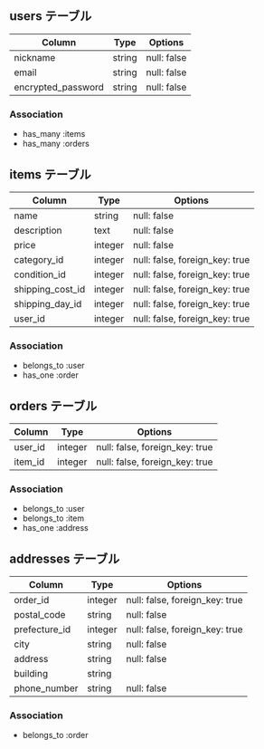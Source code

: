 ## users テーブル

| Column             | Type   | Options     |
| ------------------ | ------ | ----------- |
| nickname           | string | null: false |
| email              | string | null: false |
| encrypted_password | string | null: false |

### Association

- has_many :items
- has_many :orders

## items テーブル

| Column           | Type    | Options     |
| ---------------- | ------- | ----------- |
| name             | string  | null: false |
| description      | text    | null: false |
| price            | integer | null: false |
| category_id      | integer | null: false, foreign_key: true |
| condition_id     | integer | null: false, foreign_key: true |
| shipping_cost_id | integer | null: false, foreign_key: true |
| shipping_day_id  | integer | null: false, foreign_key: true |
| user_id          | integer | null: false, foreign_key: true |

### Association

- belongs_to :user
- has_one :order

## orders テーブル

| Column   | Type    | Options                       |
| -------- | ------- | ----------------------------- |
| user_id  | integer | null: false, foreign_key: true |
| item_id  | integer | null: false, foreign_key: true |

### Association

- belongs_to :user
- belongs_to :item
- has_one :address

## addresses テーブル

| Column        | Type    | Options                       |
| ------------- | ------- | ----------------------------- |
| order_id      | integer | null: false, foreign_key: true |
| postal_code   | string  | null: false                   |
| prefecture_id | integer | null: false, foreign_key: true |
| city          | string  | null: false                   |
| address       | string  | null: false                   |
| building      | string  |                               |
| phone_number  | string  | null: false                   |

### Association

- belongs_to :order
